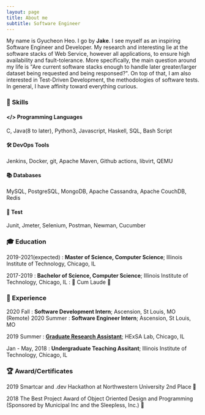 ```yaml
---
layout: page
title: About me
subtitle: Software Engineer 
---
```


My name is Gyucheon Heo. I go by **Jake**. I see myself as an inspiring Software Engineer and Developer.
My research and interesting lie at the software stacks of Web Service, however all applications, to ensure high availability and fault-tolerance. More specifically, the main question around my life is "Are current software stacks enough to handle later greater/larger dataset being requested and being responsed?". On top of that, I am also interested in Test-Driven Development, the methodologies of software tests. In general, I have affinity toward everything curious.

### 💪 Skills

#### </> Programming Languages
C, Java(8 to later), Python3, Javascript, Haskell, SQL, Bash Script

#### 🛠 DevOps Tools
Jenkins, Docker, git, Apache Maven, Github actions, libvirt, QEMU

#### 📚 Databases
MySQL, PostgreSQL, MongoDB, Apache Cassandra, Apache CouchDB, Redis

#### 🧪 Test 
Junit, Jmeter, Selenium, Postman, Newman, Cucumber

### 🎓 Education

2019-2021(expected)
: **Master of Science, Computer Science**; Illinois Institute of Technology, Chicago, IL

2017-2019
: **Bachelor of Science, Computer Science**; Illinois Institute of Technology, Chicago, IL
: 🥉 Cum Laude 🥉

### 💼 Experience

2020 Fall
: **Software Development Intern**; Ascension, St Louis, MO (Remote)
2020 Summer
: **Software Engineer Intern**; Ascension, St Louis, MO

2019 Summer
: **[Graduate Research Assistant](https://www.halek.co/authors/gyucheon-heo/)**; HExSA Lab, Chicago, IL

Jan - May, 2018
: **Undergraduate Teaching Assitant**; Illinois Institute of Technology, Chicago, IL

### 🏆 Award/Certificates

2019 Smartcar and .dev Hackathon at Northwestern University 2nd Place 🥈

2018 The Best Project Award of Object Oriented Design and Programming (Sponsored by Municipal Inc and the Sleepless, Inc.) 🏅


